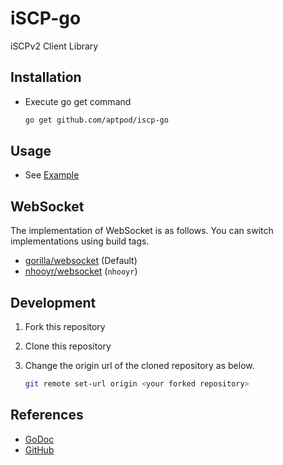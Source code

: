 # iSCP-go

iSCPv2 Client Library

## Installation

- Execute go get command

  ```sh
  go get github.com/aptpod/iscp-go
  ```

## Usage

- See [Example](./examples)

## WebSocket

The implementation of WebSocket is as follows.
You can switch implementations using build tags.

- [gorilla/websocket](https://github.com/gorilla/websocket) (Default)
- [nhooyr/websocket](https://github.com/nhooyr/websocket) (`nhooyr`)

## Development

1. Fork this repository
1. Clone this repository
1. Change the origin url of the cloned repository as below.

   ```sh
   git remote set-url origin <your forked repository>
   ```

## References

- [GoDoc](https://pkg.go.dev/github.com/aptpod/iscp-go)
- [GitHub](https://github.com/aptpod/iscp-go/)
